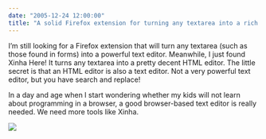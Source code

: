 ```yaml
---
date: "2005-12-24 12:00:00"
title: "A solid Firefox extension for turning any textarea into a rich editor"
---
```




I&rsquo;m still looking for a Firefox extension that will turn any textarea (such as those found in forms) into a powerful text editor. Meanwhile, I just found Xinha Here! It turns any textarea into a pretty decent HTML editor. The little secret is that an HTML editor is also a text editor. Not a very powerful text editor, but you have search and replace!

In a day and age when I start wondering whether my kids will not learn about programming in a browser, a good browser-based text editor is really needed. We need more tools like Xinha.

<img decoding="async" src="http://blog.hypercubed.com/wp-content/images/xinhahere_screenshot_thumb.png" />

